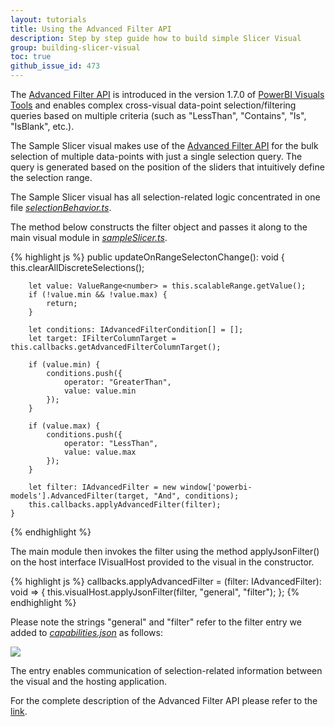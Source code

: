 ```yaml
---
layout: tutorials
title: Using the Advanced Filter API 
description: Step by step guide how to build simple Slicer Visual
group: building-slicer-visual
toc: true
github_issue_id: 473
---
```


The [Advanced Filter API](https://github.com/Microsoft/powerbi-models) is introduced in the version 1.7.0 of [PowerBI Visuals Tools](https://github.com/Microsoft/PowerBI-visuals-tools) and enables complex cross-visual data-point selection/filtering queries based on multiple criteria (such as "LessThan", "Contains", "Is", "IsBlank", etc.). 

The Sample Slicer visual makes use of the [Advanced Filter API](https://github.com/Microsoft/powerbi-models) for the bulk selection of multiple data-points with just a single selection query. The query is generated based on the position of the sliders that intuitively define the selection range. 

The Sample Slicer visual has all selection-related logic concentrated in one file [*selectionBehavior.ts*](/src/selectionBehavior.ts).

The method below constructs the filter object and passes it along to the main visual module in [*sampleSlicer.ts*](/src/sampleSlicer.ts).

{% highlight js %}
    public updateOnRangeSelectonChange(): void {
        this.clearAllDiscreteSelections();

        let value: ValueRange<number> = this.scalableRange.getValue();
        if (!value.min && !value.max) {
            return;
        }

        let conditions: IAdvancedFilterCondition[] = [];
        let target: IFilterColumnTarget = this.callbacks.getAdvancedFilterColumnTarget();

        if (value.min) {
            conditions.push({
                operator: "GreaterThan",
                value: value.min
            });
        }

        if (value.max) {
            conditions.push({
                operator: "LessThan",
                value: value.max
            });
        }

        let filter: IAdvancedFilter = new window['powerbi-models'].AdvancedFilter(target, "And", conditions);
        this.callbacks.applyAdvancedFilter(filter);
    }
{% endhighlight %}

The main module then invokes the filter using the method applyJsonFilter() on the host interface IVisualHost provided to the visual in the constructor.  

{% highlight js %}
    callbacks.applyAdvancedFilter = (filter: IAdvancedFilter): void => {
        this.visualHost.applyJsonFilter(filter, "general", "filter");
    };
{% endhighlight %}

Please note the strings "general" and "filter" refer to the filter entry we added to [*capabilities.json*](/capabilities.json) as follows: 

![](../images/advanced-filter-api-in-capabilities.json.PNG)

The entry enables communication of selection-related information between the visual and the hosting application. 

For the complete description of the Advanced Filter API please refer to the [link](https://github.com/Microsoft/powerbi-models).